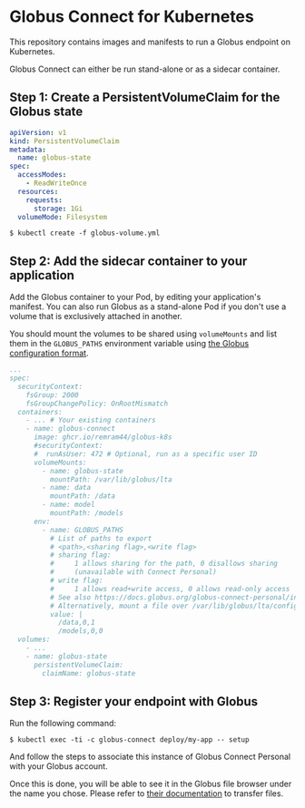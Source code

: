 Globus Connect for Kubernetes
=============================

This repository contains images and manifests to run a Globus endpoint on Kubernetes.

Globus Connect can either be run stand-alone or as a sidecar container.

Step 1: Create a PersistentVolumeClaim for the Globus state
-----------------------------------------------------------

```yaml
apiVersion: v1
kind: PersistentVolumeClaim
metadata:
  name: globus-state
spec:
  accessModes:
    - ReadWriteOnce
  resources:
    requests:
      storage: 1Gi
  volumeMode: Filesystem
```

```console
$ kubectl create -f globus-volume.yml
```

Step 2: Add the sidecar container to your application
-----------------------------------------------------

Add the Globus container to your Pod, by editing your application's manifest. You can also run Globus as a stand-alone Pod if you don't use a volume that is exclusively attached in another.

You should mount the volumes to be shared using `volumeMounts` and list them in the `GLOBUS_PATHS` environment variable using [the Globus configuration format](https://docs.globus.org/globus-connect-personal/install/linux/#config-paths).

```yaml
...
spec:
  securityContext:
    fsGroup: 2000
    fsGroupChangePolicy: OnRootMismatch
  containers:
    - ... # Your existing containers
    - name: globus-connect
      image: ghcr.io/remram44/globus-k8s
      #securityContext:
      #  runAsUser: 472 # Optional, run as a specific user ID
      volumeMounts:
        - name: globus-state
          mountPath: /var/lib/globus/lta
        - name: data
          mountPath: /data
        - name: model
          mountPath: /models
      env:
        - name: GLOBUS_PATHS
          # List of paths to export
          # <path>,<sharing flag>,<write flag>
          # sharing flag:
          #     1 allows sharing for the path, 0 disallows sharing
          #     (unavailable with Connect Personal)
          # write flag:
          #     1 allows read+write access, 0 allows read-only access
          # See also https://docs.globus.org/globus-connect-personal/install/linux/#config-paths
          # Alternatively, mount a file over /var/lib/globus/lta/config-paths
          value: |
            /data,0,1
            /models,0,0
  volumes:
    - ...
    - name: globus-state
      persistentVolumeClaim:
        claimName: globus-state
```

Step 3: Register your endpoint with Globus
------------------------------------------

Run the following command:

```console
$ kubectl exec -ti -c globus-connect deploy/my-app -- setup
```

And follow the steps to associate this instance of Globus Connect Personal with your Globus account.

Once this is done, you will be able to see it in the Globus file browser under the name you chose. Please refer to [their documentation](https://docs.globus.org/guides/tutorials/manage-files/transfer-files/) to transfer files.
